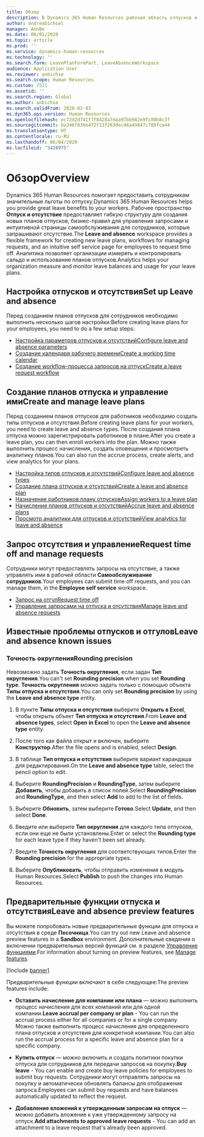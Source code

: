 ```yaml
---
title: Обзор
description: В Dynamics 365 Human Resources рабочая область отпусков и отгулов предоставляет гибкую структуру для создания новых планов отпусков, бизнес-правил для управления запросами и интуитивной страницы самообслуживания для сотрудников, которые запрашивают отсутствие.
author: andreabichsel
manager: AnnBe
ms.date: 06/01/2020
ms.topic: article
ms.prod: ''
ms.service: dynamics-human-resources
ms.technology: ''
ms.search.form: LeavePlanFormPart, LeaveAbsenceWorkspace
audience: Application User
ms.reviewer: anbichse
ms.search.scope: Human Resources
ms.custom: 7521
ms.assetid: ''
ms.search.region: Global
ms.author: anbichse
ms.search.validFrom: 2020-02-03
ms.dyn365.ops.version: Human Resources
ms.openlocfilehash: ec72d2d741f7f8428a7daa97bb982e9fc00b8c3f
ms.sourcegitcommit: ba340f836e472f13f263dec46a49847c788fca44
ms.translationtype: HT
ms.contentlocale: ru-RU
ms.lasthandoff: 06/04/2020
ms.locfileid: "3428975"
---
```

# <a name="overview"></a><span data-ttu-id="b4c3b-103">Обзор</span><span class="sxs-lookup"><span data-stu-id="b4c3b-103">Overview</span></span>

<span data-ttu-id="b4c3b-104">Dynamics 365 Human Resources помогает предоставить сотрудникам значительные льготы по отпуску.</span><span class="sxs-lookup"><span data-stu-id="b4c3b-104">Dynamics 365 Human Resources helps you provide great leave benefits to your workers.</span></span> <span data-ttu-id="b4c3b-105">Рабочее пространство **Отпуск и отсутствие** предоставляет гибкую структуру для создания новых планов отпусков, бизнес-правил для управления запросами и интуитивной страницы самообслуживания для сотрудников, которые запрашивают отсутствие.</span><span class="sxs-lookup"><span data-stu-id="b4c3b-105">The **Leave and absence** workspace provides a flexible framework for creating new leave plans, workflows for managing requests, and an intuitive self service page for employees to request time off.</span></span> <span data-ttu-id="b4c3b-106">Аналитика позволяет организации измерять и контролировать сальдо и использование планов отпусков.</span><span class="sxs-lookup"><span data-stu-id="b4c3b-106">Analytics helps your organization measure and monitor leave balances and usage for your leave plans.</span></span>

## <a name="set-up-leave-and-absence"></a><span data-ttu-id="b4c3b-107">Настройка отпусков и отсутствия</span><span class="sxs-lookup"><span data-stu-id="b4c3b-107">Set up Leave and absence</span></span>

<span data-ttu-id="b4c3b-108">Перед созданием планов отпусков для сотрудников необходимо выполнить несколько шагов настройки:</span><span class="sxs-lookup"><span data-stu-id="b4c3b-108">Before creating leave plans for your employees, you need to do a few setup steps:</span></span>

- [<span data-ttu-id="b4c3b-109">Настройка параметров отпусков и отсутствий</span><span class="sxs-lookup"><span data-stu-id="b4c3b-109">Configure leave and absence parameters</span></span>](hr-leave-and-absence-parameters.md)
- [<span data-ttu-id="b4c3b-110">Создание календаря рабочего времени</span><span class="sxs-lookup"><span data-stu-id="b4c3b-110">Create a working time calendar</span></span>](hr-leave-and-absence-working-time-calendar.md)
- [<span data-ttu-id="b4c3b-111">Создание workflow-процесса запросов на отпуск</span><span class="sxs-lookup"><span data-stu-id="b4c3b-111">Create a leave request workflow</span></span>](hr-leave-and-absence-workflow.md)

## <a name="create-and-manage-leave-plans"></a><span data-ttu-id="b4c3b-112">Создание планов отпуска и управление ими</span><span class="sxs-lookup"><span data-stu-id="b4c3b-112">Create and manage leave plans</span></span>

<span data-ttu-id="b4c3b-113">Перед созданием планов отпусков для работников необходимо создать типы отпусков и отсутствия.</span><span class="sxs-lookup"><span data-stu-id="b4c3b-113">Before creating leave plans for your workers, you need to create leave and absence types.</span></span> <span data-ttu-id="b4c3b-114">После создания плана отпуска можно зарегистрировать работников в плане.</span><span class="sxs-lookup"><span data-stu-id="b4c3b-114">After you create a leave plan, you can then enroll workers into the plan.</span></span> <span data-ttu-id="b4c3b-115">Можно также выполнить процесс начисления, создать оповещения и просмотреть аналитику планов.</span><span class="sxs-lookup"><span data-stu-id="b4c3b-115">You can also run the accrue process, create alerts, and view analytics for your plans.</span></span>

- [<span data-ttu-id="b4c3b-116">Настройка типов отпусков и отсутствий</span><span class="sxs-lookup"><span data-stu-id="b4c3b-116">Configure leave and absence types</span></span>](hr-leave-and-absence-types.md)
- [<span data-ttu-id="b4c3b-117">Создание плана отпусков и отсутствий</span><span class="sxs-lookup"><span data-stu-id="b4c3b-117">Create a leave and absence plan</span></span>](hr-leave-and-absence-plans.md)
- [<span data-ttu-id="b4c3b-118">Назначение работников плану отпусков</span><span class="sxs-lookup"><span data-stu-id="b4c3b-118">Assign workers to a leave plan</span></span>](hr-leave-and-absence-enroll.md)
- [<span data-ttu-id="b4c3b-119">Начисление планов отпусков и отсутствий</span><span class="sxs-lookup"><span data-stu-id="b4c3b-119">Accrue leave and absence plans</span></span>](hr-leave-and-absence-accrue.md)
- [<span data-ttu-id="b4c3b-120">Просмотр аналитики для отпусков и отсутствий</span><span class="sxs-lookup"><span data-stu-id="b4c3b-120">View analytics for leave and absence</span></span>](hr-leave-and-absence-analytics.md)

## <a name="request-time-off-and-manage-requests"></a><span data-ttu-id="b4c3b-121">Запрос отсутствия и управление</span><span class="sxs-lookup"><span data-stu-id="b4c3b-121">Request time off and manage requests</span></span>

<span data-ttu-id="b4c3b-122">Сотрудники могут предоставлять запросы на отсутствие, а также управлять ими в рабочей области **Самообслуживание сотрудников**.</span><span class="sxs-lookup"><span data-stu-id="b4c3b-122">Your employees can submit time off requests, and you can manage them, in the **Employee self service** workspace.</span></span>

- [<span data-ttu-id="b4c3b-123">Запрос на отгул</span><span class="sxs-lookup"><span data-stu-id="b4c3b-123">Request time off</span></span>](hr-employee-self-service-request-time-off.md)
- [<span data-ttu-id="b4c3b-124">Управление запросами на отпуска и отсутствия</span><span class="sxs-lookup"><span data-stu-id="b4c3b-124">Manage leave and absence requests</span></span>](hr-employee-self-service-manage-requests.md)

## <a name="leave-and-absence-known-issues"></a><span data-ttu-id="b4c3b-125">Известные проблемы отпусков и отгулов</span><span class="sxs-lookup"><span data-stu-id="b4c3b-125">Leave and absence known issues</span></span>

### <a name="rounding-precision"></a><span data-ttu-id="b4c3b-126">Точность округления</span><span class="sxs-lookup"><span data-stu-id="b4c3b-126">Rounding precision</span></span>

<span data-ttu-id="b4c3b-127">Невозможно задать **Точность округления**, если задан **Тип округления**.</span><span class="sxs-lookup"><span data-stu-id="b4c3b-127">You can't set **Rounding precision** when you set **Rounding type**.</span></span> <span data-ttu-id="b4c3b-128">**Точность округления** можно задать только с помощью объекта **Типы отпуска и отсутствия**.</span><span class="sxs-lookup"><span data-stu-id="b4c3b-128">You can only set **Rounding precision** by using the **Leave and absence type** entity.</span></span> 

1. <span data-ttu-id="b4c3b-129">В пункте **Типы отпуска и отсутствия** выберите **Открыть в Excel**, чтобы открыть объект **Тип отпуска и отсутствия**.</span><span class="sxs-lookup"><span data-stu-id="b4c3b-129">From **Leave and absence types**, select **Open in Excel** to open the **Leave and absence type** entity.</span></span>

2. <span data-ttu-id="b4c3b-130">После того как файла открыт и включен, выберите **Конструктор**.</span><span class="sxs-lookup"><span data-stu-id="b4c3b-130">After the file opens and is enabled, select **Design**.</span></span>

3. <span data-ttu-id="b4c3b-131">В таблице **Тип отпуска и отсутствия** выберите вариант карандаша для редактирования.</span><span class="sxs-lookup"><span data-stu-id="b4c3b-131">On the **Leave and absence type** table, select the pencil option to edit.</span></span>

4. <span data-ttu-id="b4c3b-132">Выберите **RoundingPrecision** и **RoundingType**, затем выберите **Добавить**, чтобы добавить в список полей.</span><span class="sxs-lookup"><span data-stu-id="b4c3b-132">Select **RoundingPrecision** and **RoundingType**, and then select **Add** to add to the list of fields.</span></span>

5. <span data-ttu-id="b4c3b-133">Выберите **Обновить**, затем выберите **Готово**.</span><span class="sxs-lookup"><span data-stu-id="b4c3b-133">Select **Update**, and then select **Done**.</span></span>

6. <span data-ttu-id="b4c3b-134">Введите или выберите **Тип округления** для каждого типа отпусков, если они еще не были установлены.</span><span class="sxs-lookup"><span data-stu-id="b4c3b-134">Enter or select the **Rounding type** for each leave type if they haven't been set already.</span></span> 

7. <span data-ttu-id="b4c3b-135">Введите **Точность округления** для соответствующих типов.</span><span class="sxs-lookup"><span data-stu-id="b4c3b-135">Enter the **Rounding precision** for the appropriate types.</span></span>

8. <span data-ttu-id="b4c3b-136">Выберите **Опубликовать**, чтобы отправить изменения в модуль Human Resources.</span><span class="sxs-lookup"><span data-stu-id="b4c3b-136">Select **Publish** to push the changes into Human Resources.</span></span>

## <a name="leave-and-absence-preview-features"></a><span data-ttu-id="b4c3b-137">Предварительные функции отпуска и отсутствия</span><span class="sxs-lookup"><span data-stu-id="b4c3b-137">Leave and absence preview features</span></span>

<span data-ttu-id="b4c3b-138">Вы можете попробовать новые предварительные функции для отпуска и отсутствия в среде **Песочница**.</span><span class="sxs-lookup"><span data-stu-id="b4c3b-138">You can try out new Leave and absence preview features in a **Sandbox** environment.</span></span> <span data-ttu-id="b4c3b-139">Дополнительные сведения о включении предварительных версий функций см. в разделе [Управление функциями](hr-admin-manage-features.md).</span><span class="sxs-lookup"><span data-stu-id="b4c3b-139">For information about turning on preview features, see [Manage features](hr-admin-manage-features.md).</span></span> 

[!include [banner](includes/preview-feature.md)]

<span data-ttu-id="b4c3b-140">Предварительные функции включают в себя следующее:</span><span class="sxs-lookup"><span data-stu-id="b4c3b-140">The preview features include:</span></span>

- <span data-ttu-id="b4c3b-141">**Оставить начисление для компании или плана** — можно выполнить процесс начисления для всех компаний или для одной компании.</span><span class="sxs-lookup"><span data-stu-id="b4c3b-141">**Leave accrual per company or plan** - You can run the accrual process either for all companies or for a single company.</span></span> <span data-ttu-id="b4c3b-142">Можно также выполнить процесс начисления для определенного плана отпусков и отсутствия для конкретной компании.</span><span class="sxs-lookup"><span data-stu-id="b4c3b-142">You can also run the accrual process for a specific leave and absence plan for a specific company.</span></span> 

- <span data-ttu-id="b4c3b-143">**Купить отпуск** — можно включить и создать политики покупки отпуска для сотрудников для передачи запросов на покупку.</span><span class="sxs-lookup"><span data-stu-id="b4c3b-143">**Buy leave** - You can enable and create buy leave policies for employees to submit buy requests.</span></span> <span data-ttu-id="b4c3b-144">Сотрудники могут отправлять запросы на покупку и автоматически обновлять балансы для отображения запроса.</span><span class="sxs-lookup"><span data-stu-id="b4c3b-144">Employees can submit buy requests and have balances automatically updated to reflect the request.</span></span>  

- <span data-ttu-id="b4c3b-145">**Добавление вложений к утвержденным запросам на отпуск** — можно добавить вложение к уже утвержденному запросу на отпуск.</span><span class="sxs-lookup"><span data-stu-id="b4c3b-145">**Add attachments to approved leave requests** - You can add an attachment to a leave request that's already been approved.</span></span> 

